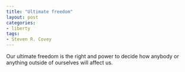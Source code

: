 ```yaml
---
title: "Ultimate freedom"
layout: post
categories:
- liberty
tags:
- Steven R. Covey
---
```


Our ultimate freedom is the right and power to decide how anybody or anything outside of ourselves will affect us.